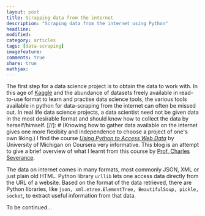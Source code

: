 ```yaml
---
layout: post
title: Scrapping data from the internet 
description: "Scraping data from the internet using Python"
headline:
modified: 
category: articles
tags: [data-scraping]
imagefeature: 
comments: true
share: true
mathjax:
---
```

The first step for a data science project is to obtain the data to work with. 
In this age of [Kaggle](https://www.kaggle.com/) and the abundance of datasets freely available in read-to-use format to learn and practise 
data science tools, the various tools available in python for data-scraping from the internet can often be missed out. In real life data science projects, a data scientist need not be given data in the most desirable format and should know how to collect the data by herself/himself.
[//]: # (Knowing how to gather data available on the internet gives one more flexibity and independence to choose a project of one's own liking.) 
I find the course [*Using Python to Access Web Data*](https://www.coursera.org/learn/python-network-data) by University of Michigan on Coursera very informative. This blog is an attempt to give a brief overview of what I learnt from this course by [Prof. Charles Severance](http://www.dr-chuck.com/).

The data on internet comes in many formats, most commonly JSON, XML or just plain old HTML. Python library `urllib` lets one access data directly from the URL of a website. Based on the format of the data retrieved, there are Python libraries, like `json, xml.etree.ElementTree, BeautifulSoup, pickle, socket`, to extract useful information from that data.

To be continued...
